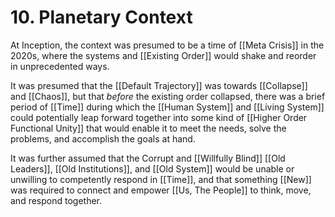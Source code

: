 # 10. Planetary Context

At Inception, the context was presumed to be a time of [[Meta Crisis]] in the 2020s, where the systems and [[Existing Order]] would shake and reorder in unprecedented ways. 

It was presumed that the [[Default Trajectory]] was towards [[Collapse]] and [[Chaos]], but that *before* the existing order collapsed, there was a brief period of [[Time]] during which the [[Human System]] and [[Living System]] could potentially leap forward together into some kind of [[Higher Order Functional Unity]] that would enable it to meet the needs, solve the problems, and accomplish the goals at hand. 

It was further assumed that the Corrupt and [[Willfully Blind]] [[Old Leaders]], [[Old Institutions]], and [[Old System]] would be unable or unwilling to competently respond in [[Time]], and that something [[New]] was required to connect and empower [[Us, The People]] to think, move, and respond together. 
